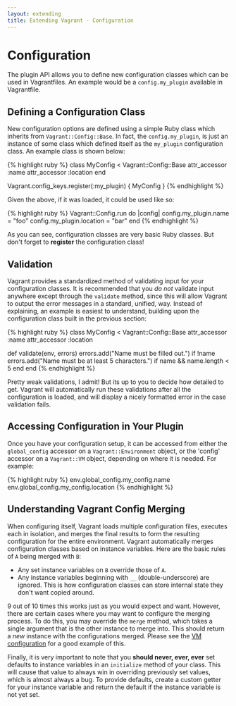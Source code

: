 ```yaml
---
layout: extending
title: Extending Vagrant - Configuration
---
```

# Configuration

The plugin API allows you to define new configuration classes which
can be used in Vagrantfiles. An example would be a `config.my_plugin`
available in Vagrantfile.

## Defining a Configuration Class

New configuration options are defined using a simple Ruby class
which inherits from `Vagrant::Config::Base`. In fact, the `config.my_plugin`,
is just an instance of some class which defined itself as the
`my_plugin` configuration class. An example class is shown below:

{% highlight ruby %}
class MyConfig < Vagrant::Config::Base
  attr_accessor :name
  attr_accessor :location
end

Vagrant.config_keys.register(:my_plugin) { MyConfig }
{% endhighlight %}

Given the above, if it was loaded, it could be used like so:

{% highlight ruby %}
Vagrant::Config.run do |config|
  config.my_plugin.name = "foo"
  config.my_plugin.location = "bar"
end
{% endhighlight %}

As you can see, configuration classes are very basic Ruby classes.
But don't forget to **register** the configuration class!

## Validation

Vagrant provides a standardized method of validating input for your
configuration classes. It is recommended that you _do not_ validate
input anywhere except through the `validate` method, since this will
allow Vagrant to output the error messages in a standard, unified, way.
Instead of explaining, an example is easiest to understand, building
upon the configuration class built in the previous section:

{% highlight ruby %}
class MyConfig < Vagrant::Config::Base
  attr_accessor :name
  attr_accessor :location

  def validate(env, errors)
    errors.add("Name must be filled out.") if !name
    errors.add("Name must be at least 5 characters.") if name && name.length < 5
  end
end
{% endhighlight %}

Pretty weak validations, I admit! But its up to you to decide how
detailed to get. Vagrant will automatically run these validations
after all the configuration is loaded, and will display a nicely formatted
error in the case validation fails.

## Accessing Configuration in Your Plugin

Once you have your configuration setup, it can be accessed from either
the `global_config` accessor on a `Vagrant::Environment` object, or the
'config' accessor on a `Vagrant::VM` object, depending on where it is
needed. For example:

{% highlight ruby %}
env.global_config.my_config.name
env.global_config.my_config.location
{% endhighlight %}

## Understanding Vagrant Config Merging

When configuring itself, Vagrant loads multiple configuration files, executes
each in isolation, and merges the final results to form the resulting configuration
for the entire environment. Vagrant automatically merges configuration classes
based on instance variables. Here are the basic rules of `A` being merged with `B`:

* Any set instance variables on `B` override those of `A`.
* Any instance variables beginning with `__` (double-underscore) are ignored. This
  is how configuration classes can store internal state they don't want copied
  around.

9 out of 10 times this works just as you would expect and want. However, there
are certain cases where you may want to configure the merging process. To do this,
you may override the `merge` method, which takes a single argument that is the other
instance to merge into. This should return a _new_ instance with the configurations
merged. Please see the [VM configuration](https://github.com/mitchellh/vagrant/blob/master/lib/vagrant/config/vm.rb#L32)
for a good example of this.

Finally, it is very important to note that you **should never, ever, ever** set
defaults to instance variables in an `initialize` method of your class. This will
cause that value to always win in overriding previously set values, which is
almost always a bug. To provide defaults, create a custom getter for your instance
variable and return the default if the instance variable is not yet set.
